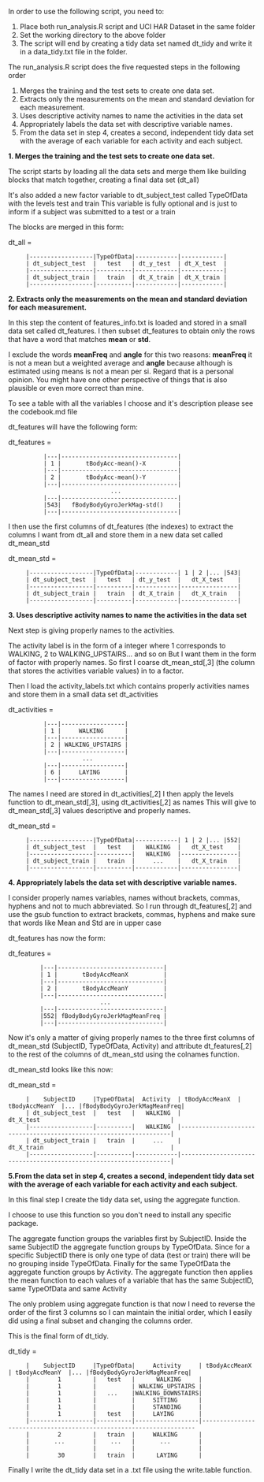 
In order to use the following script, you need to:

1. Place both run_analysis.R script and UCI HAR Dataset in the same folder
2. Set the working directory to the above folder
3. The script will end by creating a tidy data set named dt_tidy and write it in a data_tidy.txt file in the folder. 
 
The run_analysis.R script does the five requested steps in the following order
 
 1. Merges the training and the test sets to create one data set.
 2. Extracts only the measurements on the mean and standard deviation for each measurement. 
 3. Uses descriptive activity names to name the activities in the data set
 4. Appropriately labels the data set with descriptive variable names. 
 5. From the data set in step 4, creates a second, independent tidy data set with the 
    average of each variable for each activity and each subject.


**1. Merges the training and the test sets to create one data set.**
	
The script starts by loading all the data sets and merge them like
building blocks that match together, creating a final data set (dt_all)

It's also added a new factor variable to dt_subject_test called TypeOfData with the levels test and train
This variable is fully optional and is just to inform if a subject was submitted to a test or a train

The blocks are merged in this form: 

dt_all =

         |------------------|TypeOfData|------------|------------|
         | dt_subject_test  |   test   | dt_y_test  | dt_X_test  |
		 |------------------|----------|------------|------------|
		 | dt_subject_train |   train  | dt_X_train | dt_X_train |
         |------------------|----------|------------|------------|		 
		 

**2. Extracts only the measurements on the mean and standard deviation for each measurement.**
		 
In this step the content of features_info.txt is loaded and stored in a small data set called dt_features.
I then subset dt_features to obtain only the rows that have a word that matches **mean** or **std**.

I exclude the words **meanFreq** and **angle** for this two reasons:
**meanFreq**  it is not a mean but a weighted average and **angle** because although is estimated using means is not a mean per si.
Regard that is a personal opinion.
You might have one other perspective of things that is also plausible or even more correct than mine.

To see a table with all the variables I choose and it's description please see the codebook.md file

dt_features will have the following form:

dt_features =

			  |---|---------------------------------|
              | 1 |       tBodyAcc-mean()-X         |
			  |---|---------------------------------|
              | 2 |       tBodyAcc-mean()-Y         |
			  |---|---------------------------------|
			                     ...
			  |---|---------------------------------|
        	  |543|   fBodyBodyGyroJerkMag-std()    |
			  |---|---------------------------------|

I then use the first columns of dt_features (the indexes) to extract the columns I want from dt_all
and store them in a new data set called dt_mean_std

dt_mean_std =

         |------------------|TypeOfData|------------| 1 | 2 |... |543|
         | dt_subject_test  |   test   | dt_y_test  |   dt_X_test    |
		 |------------------|----------|------------|----------------|
		 | dt_subject_train |   train  | dt_X_train |   dt_X_train   |
         |------------------|----------|------------|----------------|		

**3. Uses descriptive activity names to name the activities in the data set**		 

Next step is giving properly names to the activities.
 
The activity label is in the form of a integer 
where 1 corresponds to  WALKING, 2 to WALKING_UPSTAIRS... and so on
But I want them in the form of factor with properly names.
So first I coarse dt_mean_std[,3] (the column that stores
the activities variable values) in to a factor.

Then I load the activity_labels.txt which contains properly activities names
and store them in a small data set dt_activities

dt_activities =

			  |---|------------------|
              | 1 |     WALKING      |
			  |---|------------------|
              | 2 | WALKING_UPSTAIRS |
			  |---|------------------|
			             ...
			  |---|------------------|
        	  | 6 |     LAYING       |
			  |---|------------------|


The names I need are stored in dt_activities[,2]
I then apply the levels function to dt_mean_std[,3], using dt_activities[,2] as names
This will give to dt_mean_std[,3] values descriptive and properly names. 

dt_mean_std =

         |------------------|TypeOfData|------------| 1 | 2 |... |552|
         | dt_subject_test  |   test   |   WALKING  |   dt_X_test    |
		 |------------------|----------|   WALKING  |----------------|
		 | dt_subject_train |   train  |     ...    |   dt_X_train   |
         |------------------|----------|------------|----------------|	
		 
**4. Appropriately labels the data set with descriptive variable names.**

I consider properly names variables, names without brackets, commas, hyphens and not to much abbreviated. 
So I run through dt_features[,2] and use the gsub function to extract brackets, commas, hyphens and make sure that
words like Mean and Std are in upper case  

dt_features has now the form:

dt_features =

			 |---|------------------------------|
             | 1 |       tBodyAccMeanX          |
			 |---|------------------------------|
             | 2 |       tBodyAccMeanY          |
			 |---|------------------------------|
			                  ...
			 |---|------------------------------|
        	 |552| fBodyBodyGyroJerkMagMeanFreq |
			 |---|------------------------------|


Now it's only a matter of giving properly names to the three first columns of dt_mean_std (SubjectID, TypeOfData, Activity)
and attribute dt_features[,2] to the rest of the columns of dt_mean_std using the colnames function.

dt_mean_std looks like this now:

dt_mean_std = 

         |    SubjectID     |TypeOfData|  Activity  | tBodyAccMeanX  | tBodyAccMeanY  |... |fBodyBodyGyroJerkMagMeanFreq|
         | dt_subject_test  |   test   |   WALKING  |                     dt_X_test                                     |
		 |------------------|----------|   WALKING  |-------------------------------------------------------------------|
		 | dt_subject_train |   train  |     ...    |                     dt_X_train                                    |
         |------------------|----------|------------|-------------------------------------------------------------------|	

		 
**5.From the data set in step 4, creates a second, independent tidy data set with the
    average of each variable for each activity and each subject.**
		  
In this final step I create the tidy data set, using the aggregate function.

I choose to use this function so you don't need to install any specific package.

The aggregate function groups the variables first by SubjectID.
Inside the same SubjectID the aggregate function groups by TypeOfData.
Since for a specific SubjectID there is only one type of data (test or train)
there will be no grouping inside TypeOfData. 
Finally for the same TypeOfData the aggregate function groups by Activity.
The aggregate function then applies the mean function to each values of a variable
that has the same SubjectID, same TypeOfData and same Activity

The only problem using aggregate function is that now I need to reverse the order of the 
first 3 columns so I can maintain the initial order, which I easily did using a final subset
and changing the columns order.

This is the final form of dt_tidy.

dt_tidy = 

         |    SubjectID     |TypeOfData|     Activity     | tBodyAccMeanX  | tBodyAccMeanY  |... |fBodyBodyGyroJerkMagMeanFreq|
         |        1         |   test   |      WALKING     |                                                        
		 |        1         |          | WALKING_UPSTAIRS |
		 |        1         |   ...    |WALKING_DOWNSTAIRS|                                                     
         |        1         |          |     SITTING      |
		 |        1         |          |     STANDING     |
		 |        1         |   test   |     LAYING       |
		 |------------------|----------|------------------|--------------------------------------------------------------------
		 |        2         |   train  |     WALKING      |
		 |       ...        |    ...   |       ...        |
		 |                  |          |                  |
	     |        30        |   train  |      LAYING      |
		 
		 
Finally I write the dt_tidy data set in a .txt file using the write.table function.
